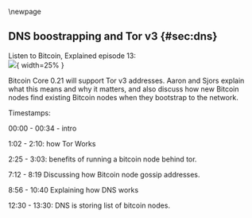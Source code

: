 \newpage
## DNS boostrapping and Tor v3 {#sec:dns}

Listen to Bitcoin, Explained episode 13:\
![](qr/13.png){ width=25% }

Bitcoin Core 0.21 will support Tor v3 addresses. Aaron and Sjors explain what this means and why it matters, and also discuss how new Bitcoin nodes find existing Bitcoin nodes when they bootstrap to the network.

Timestamps:

00:00 - 00:34 - intro

1:02 - 2:10: how Tor Works

2:25 - 3:03: benefits of running a bitcoin node behind tor.

7:12 - 8:19 Discussing how Bitcoin node gossip addresses.

8:56 - 10:40 Explaining how DNS works

12:30 - 13:30: DNS is storing list of bitcoin nodes.

<!--

Aaron Van Wirdum:
Live Utrecht. This is The Van Wirdum Sjorsnado.

Sjors Provoost:
Hello.

Aaron Van Wirdum:
Sjors, you pointed out to me that Bitcoin Core has an amazing new feature merged into its repository.

Sjors Provoost:
Absolutely. We have bigger onions now.

Aaron Van Wirdum:
Bigger onions.

Sjors Provoost:
Bigger onions.

Aaron Van Wirdum:
Right. So I had basically no idea what it meant. You, figured it out.

Sjors Provoost:
I did.

Aaron Van Wirdum:
You know everything about this?

Sjors Provoost:
Well, I wouldn't say that, but I know a thing or two. So basically-

Aaron Van Wirdum:
Yeah. So let's start at the beginning. It's about Tor.

Sjors Provoost:
Well, it's also about Tor. But Tor was kind of the big... I guess, the big motivator to get everything in there. So, if you're familiar with the... if you ever used Tor or do you know what Tor is? I shouldn't ask those kind of questions.

Aaron Van Wirdum:
I have a basic understanding of what Tor is, yes.

Sjors Provoost:
Exactly and when you see a Tor address, it' this weird little, it looks quite weird. A nice way to say it. And so the idea is that it's actually a public key, essentially, a Tor address, and that refers to a hidden service somewhere on the internet and the way you communicate to that hidden service is not directly because you don't know its IP address, but indirectly through the Tor network and you use onion packages for that. So, the idea is that you start from the inside, like the last hop before the hidden service and you give that hop instructions how to reach the hidden service and then you write instructions for the second last hop and you give it instructions how to reach the first hop.

Aaron Van Wirdum:
Sure. Yeah. Everyone is still using IP addresses. It's just, you don't know the IP address of the Tor nodes you're communicating with. Instead, you're communicating with other Tor nodes and every Tor node communicates with the direct peer. So, everyone only knows the IP address of their direct peer, but they don't know where the message originated or where it ends up, plus they can't read the message because it's encrypted.

Sjors Provoost:
That's right.

Aaron Van Wirdum:
And in order to support this, all of these Tor nodes have their own sort of IP address, which is their onion address and that's what you're communicating with directly, so to say.

Sjors Provoost:
Yeah, and Bitcoin Core nodes can run behind such a hidden service so everybody can have their Bitcoin node run at a secret location. So your IP address remains secret.

Aaron Van Wirdum:
Right? What's the practical benefit of that?

Sjors Provoost:
Well, your IP address remains secret. So if you don't want the rest of the world to know that your IP address is running a Bitcoin node, maybe that's useful.

Aaron Van Wirdum:
Yeah, and I think it's also because if you're sending transactions from an IP address, then network analysis can reveal where transactions is originated. Although I guess that's also being solved, right? There's other solutions for that as well.

Sjors Provoost:
Well, that's defense in depth, right? So ideally your node behaves in a way that it looks indistinguishable from all of the nodes. So, you node downloads all the blocks and it downloads all the Mempool transactions and you can't tell which wallet is running inside, which node, but there's all these sneaky companies that try anyway and then they might know that you sent a specific transaction. Well then they might know which Bitcoins belong to you and since your IP address is quite easy to figure out who you are. It could be nice to have Tor in theory. But regardless, I mean, that's just how it works.

Aaron Van Wirdum:
Okay. So you can use Bitcoin from behind Tor^[<https://github.com/bitcoin/bitcoin/blob/master/doc/tor.md>] and I think the thing was that there's a new type of onion addresses. There was an update in the Tor protocol.

Sjors Provoost:
That's right.

Aaron Van Wirdum:
And that uses new addresses.

Sjors Provoost:
Yeah. So, the Tor addresses are now longer essentially, which just makes them more secure and I guess we don't need to go into why that is because I don't know why that is. All we know is that onion addresses now version three are a bit longer and that means that if you want to keep running a Bitcoin node on Tor, you'll have to use those longer addresses because Tor is centralized and they have decided to eventually get rid of the version two addresses.

Aaron Van Wirdum:
Okay. But they didn't yet. So right now version two addresses are still usable.

Sjors Provoost:
Yes. I think they've been officially deprecated now and I think in about a year or so, they won't work anymore.

Aaron Van Wirdum:
I see. So, anyone who wants to continue using Tor needs to upgrade before next year, so to say?

Sjors Provoost:
Something like that, yeah.

Aaron Van Wirdum:
Roughly. So that's why Bitcoin would need to be upgraded in order to support this new address.

Sjors Provoost:
Yes. So then we get to the question of why? Why would this make a difference? What's wrong with the longer address? And that has to do with how Bitcoin nodes spread the word about who they are, because how do you know which node to connect to? And the idea there, is that nodes can communicate with each other. They send each other lists of known nodes. So they ask each other, "Hey, which Bitcoin nodes do you know?" and then they get a list of IP addresses and generally those are either IPv4 addresses or IPv6 addresses. IPv6 is the new kid in town since I don't know, 1998 or something.

Aaron Van Wirdum:
Right. These are the regular IP addresses.

Sjors Provoost:
Correct.

Aaron Van Wirdum:
Yeah. The IP6 ones are longer as well and that's because IP4 was running out, right?

Sjors Provoost:
Right. There's only, I think 4 billion potential IPv4 addresses, where is there's just enough for every molecule in the universe of IPv6 addresses.

Aaron Van Wirdum:
Right? So there's a list or Bitcoin nodes keep lists of other Bitcoin nodes and their IP addresses.

Sjors Provoost:
Yes, and the way you would communicate a Tor address that way is you would kind of piggyback on IPv6, because there is a convention. I think it's just outside of Bitcoin too. Where if the IPv6 address starts with a certain prefix, certain numbers, then everything that follows is the Tor address because the Tor version two... Let me see if I got it right and IPv6 address is 16 bytes and a Tor address is only 10 bytes, so. You can hide inside of it, unfortunately-

Aaron Van Wirdum:
So, Bitcoin nodes keep the IP addresses of other Bitcoin nodes they know, and these are these IP4 and IP6 and some of the IP6 are also the Tor addresses.

Sjors Provoost:
Exactly.

Aaron Van Wirdum:
And this is what, when nodes connect with each other, they share their lists. So everyone has an even more complete list of all of the Bitcoin nodes. Is this correct?

Sjors Provoost:
That's right. Yes. The problem with Tor version three addresses is that they are 32 bytes, which is twice as long as an IPv6 address.

Aaron Van Wirdum:
Right. So now you can hide it inside an IP6 address.

Sjors Provoost:
No. So, just nodes have no way to communicate those addresses at the moment. So, that-

Aaron Van Wirdum:
Right. So, that has been upgraded.

Sjors Provoost:
Exactly. So, this is not rocket science to solve, but somebody actually needs to do it and somebody Wladimir van der Laan wrote a standard a while ago. I think in 2019, that has a new way of communicating, of gossiping addresses and the major change is that each message says, "Okay, this is the type of address I'm going to communicate and that can be various types, including the new Tor one, but also future ones and then it can have different lengths". So, in the future, if a new address format^[For example, I2P (Invisible Internet Project, an alternative to Tor) support was added in 2021: <https://github.com/bitcoin/bitcoin/blob/7740ebcb023089d03cd2373da16305a4e501cfad/doc/i2p.md>] comes along, that's too long, that's not going to be a problem. So, that address format is going to-

Aaron Van Wirdum:
Yeah, so that sounds like a pretty straightforward upgrade from my layman's perspective as a non programmer, but a very important one because we do want to keep using Tor potentially.

Sjors Provoost:
Yeah, and the nice thing is it's a completely new peer-to-peer message. So I guess old nodes, just ignore that message or if you know, it's an old node that you're talking to, you don't use that message. So newer nodes will know this new message and can communicate all these new address types and old the nodes carry on like nothing happened.

Aaron Van Wirdum:
Okay. I have one follow up question about this sharing of lists and sharing of IP addresses. Which is not Tor specific I guess, but how do you actually connect to the first node? How do you bootstrap to the network? If you have no idea, if you have list yet of other nodes, then how do you find the first node? How does this is actually working Bitcoin?

Sjors Provoost:
Yeah. So the bootstrap problem, basically you've just downloaded Bitcoin Core or some other client and you started up and now what? Is it just going to guess random IP addresses? No, right? So it needs to know another node to connect to at least one preferably a couple. The way it tries to do that is using something called DNS seeds. The internet DNS system is used for websites when you type an address www.google.com. What your browser does is it asks a DNS server, what IP addresses are from that Google domain.

Aaron Van Wirdum:
Do you know how many DNS servers there are?

Sjors Provoost:
Lots of them because basically if you run a website, your hosting provider will have a DNS server that points to your website, but then your country will have a DNS server that will point to your hosting provider and your internet provider has a DNS server that points to all these different countries, et cetera, et cetera. So, it's very redundant basically.

Aaron Van Wirdum:
We're going very off the trail here, but I do find it interesting.

Sjors Provoost:
Well, this is useful.

Aaron Van Wirdum:
How are these DNS servers? How do they remain in sync?

Sjors Provoost:
So basically when you have a DNS record. So, if you are maintaining a website, you usually have to go into some control panel and type in the IP address of your server and then your domain name and that's stored on the DNS server. One of the fields you have to fill out is the timeout. So what you're saying is after 24 hours, for example, or after one hour, you should ask me again. So, when you're visiting a website, you're going to ask maybe your ISP, "Hey, do you know the IP address for this website?" and if it doesn't, it's going to ask the next DNS server up the street, basically say, "Do you know it?" and then as soon as it finds a record, it's going to say, "Okay, is this record still valid or is this expired?" and if it's still valid, it'll use it and if it's expired, it'll go up closer and closer to the actual, to the actual hosting provider.

Sjors Provoost:
So it's, it's basically cashed. Does that make sense? So the easiest would be, if you go to a domain, like say google.com, okay. How do you find the IP address? Well, you ask Google what the IP address is, but how do you know what the IP address is for google.com? You don't know that because that's what you were trying to find out. So you have to ask somebody else and so you ask your internet provider, do you know the way to google.com? Well, your internet provider might not know that, but it says, "Well, I know the way to .com" basically, and .com will know the way to google.com. So, that's kind of how it works .nl same, you ask .nl, where is google.nl.

Aaron Van Wirdum:
Okay. Yeah. That makes total sense.

Sjors Provoost:
Yeah, and ideally they already have this cached because so many people go to google.com that if you ask your ISP, where is google.com they'll know because somebody else asked. But if they don't know, they'll send, you to .com.

Aaron Van Wirdum:
Right. Okay. So, this is where I'm really getting at the DNS system is ultimately centralized, right?

Sjors Provoost:
Yes.

Aaron Van Wirdum:
There's a centralization risk there.

Sjors Provoost:
Absolutely.

Aaron Van Wirdum:
Where you're trusting the DNS server.

Sjors Provoost:
And for Bitcoin, we're kind of abusing it, because Bitcoin nodes are not websites. But the idea is that there are a couple of Core developers who run DNS seeds, which are essentially DNS servers. And we're just pretending that, for example, seed.bitcoin.sprovoost.nl, which is what I'm running, is a website quote unquote and when you ask that website, quote unquote, what its IP address is, you get a whole list of IP addresses, but those IP addresses are Bitcoin nodes and every time you ask it, it's going to give you different IP addresses.

Aaron Van Wirdum:
Right? So what if someone corrupts you and-

Sjors Provoost:
Well, one step back. So this means that the standard infrastructure of the internet, all the internet service providers in the world and all these others are caching exactly where all the Bitcoin nodes are, because they think it's just a website. So it's kind of nice that you keep all these lists of nodes redundantly stored on the internet and there's quite a few protections on the internet, against censorship of DNS. So your leveraging all that. But at the same time, of course, if I and the other people were to lie and run a fake server, we could send you to any node we want, but that would be very visible.

Aaron Van Wirdum:
All right. And the reason it's visible is because anyone can request these IP addresses from you and then check if their actual lead Bitcoin nodes or not or if you're trying to cheat there. That's the reason they're visible. It would be hard to cheat.

Sjors Provoost:
If, you were to cheat like that, very non randomly, to the whole world, it'd be very obvious.

Aaron Van Wirdum:
Right? So, but what if it happens? Is there another way to connect with the Bitcoin network at that point?

Sjors Provoost:
Well, if they're lying, it's tricky, but if they're just offline. So, if all the Bitcoins DNS seeds are not reachable, then inside the Bitcoin Core source code and also in the thing you download is a list of IP addresses and as well as view hidden services.

Aaron Van Wirdum:
Right? So, that's also Bitcoin nodes they're embedded into the source code.

Sjors Provoost:
Yeah. So every year or so-

Aaron Van Wirdum:
Which, nodes are these? Or why are these embedded in the source code?

Sjors Provoost:
Okay. So what happens every six months or so is we ask all the DNS seed maintainers to provide a list of the most reliable node, just all the nodes sorted by how frequently they're online, because your DNS seed tends to track. I've pulled this node once and it was online. So basically what a DNS seed does on its side is it is just a crawler^[<https://github.com/sipa/bitcoin-seeder>]. So the DNS seed goes to a couple of Bitcoin nodes, ask it for all the nodes it knows, keeps a list and just goes to the list, pings them all and then once it's done pinging them all, it's just going to be them all again.

Sjors Provoost:
And it keeps track of how often they're online and so you make a list of that sorted by reliability. You take that from all the contributors and that goes into the source code^[<https://github.com/bitcoin/bitcoin/blob/v22.0/contrib/seeds/nodes_main.txt>]. So that's the fallback. But it's only the first time you start your node, at least in theory. So only the very first time you start your node, you need this. After that, you'd keep track of the nodes you know about you store all these gossip nodes in a file and you start opening the file and you just try the nodes, you know about and only if you run out, if it doesn't work, you ask the seed it again.

Aaron Van Wirdum:
And then you keep syncing your list of IP addresses with the new nodes.

Sjors Provoost:
Yeah, exactly. I think whenever a node connects to you for the first time, that's one of the first things they ask. Who else do you know? I think you can even send them unsolicited. Which is why, if you start a new node, you get inbound connections pretty quickly because, you've announced your IP address to other people and they're gossiping it around and these other nodes then start connecting.

Aaron Van Wirdum:
Interesting. Okay. So, that makes it pretty clear to me. You bootstrap to the Bitcoin network by first querying, DNS records to find other Bitcoin nodes. You get a list of, IP addresses you use these to connect to the actual Bitcoin nodes, which could also be Tor nodes at that point, right?

Sjors Provoost:
Mm-hmm (affirmative) yep.

Aaron Van Wirdum:
These, you can also query from the DNS records. At that point, you ask about all of the nodes that they know and you update your list. And from that point on, you're also sharing your, the IP addresses you have with other nodes. So far, these were IP4 and IP6 and IP6 had a subset of onion nodes and with this upgrades will be ready for a newer version of onion nodes. That's a story.

Sjors Provoost:
That's about right.

Aaron Van Wirdum:
That's our podcast great.

Sjors Provoost:
And then one tiny little thing that was recently added, is that the Bitcoin node actually can spin up the version three onion node. But that is actually a five line change. So, that's quite nice. That'll just work, when you start a, I don't know, I think it's version 0.21. If you started up, if you were running a version 2 node before, it's going to run a version 3 tor node after if you weren't, then you need to read the documentation, how to set it up if you want to use it.

Aaron Van Wirdum:
Good.

Sjors Provoost:
So yeah, that's all.

Aaron Van Wirdum:
I guess that's it.

Sjors Provoost:
All right.

Helpful Links:

* Tor V3 (onion) address support in Bitcoin Core: https://github.com/bitcoin/bitcoin/pull/19954

* the ADDRv2 message added in BIP155 that allows nodes to gossip those new Tor addresses: https://github.com/bitcoin/bips/blob/master/bip-0155.mediawiki#Specification

* DNS seeds and the bootstrap problem: https://stackoverflow.com/questions/41673073/how-does-the-bitcoin-client-determine-the-first-ip-address-to-connect

-->
